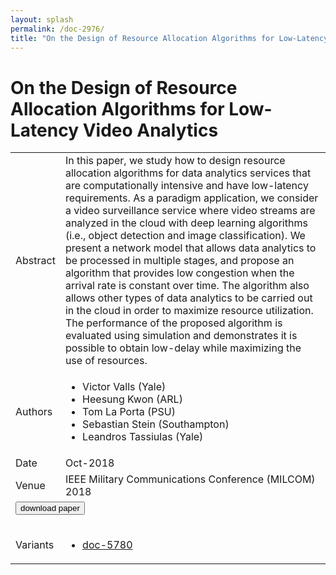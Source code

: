 ```yaml
---
layout: splash
permalink: /doc-2976/
title: "On the Design of Resource Allocation Algorithms for Low-Latency Video Analytics"
---
```


# On the Design of Resource Allocation Algorithms for Low-Latency Video Analytics

<table>
    <tbody>
    <tr>
        <td>Abstract</td>
        <td>In this paper, we study how to design resource allocation algorithms for data analytics services that are computationally intensive and have low-latency requirements. As a paradigm application, we consider a video surveillance service where video streams are analyzed in the cloud with deep learning algorithms (i.e., object detection and image classification). We present a network model that allows data analytics to be processed in multiple stages, and propose an algorithm that provides low congestion when the arrival rate is constant over time. The algorithm also allows other types of data analytics to be carried out in the cloud in order to maximize resource utilization. The performance of the proposed algorithm is evaluated using simulation and demonstrates it is possible to obtain low-delay while maximizing the use of resources.</td>
    </tr>
    <tr>
        <td>Authors</td>
        <td>
            <ul>
                <li>Victor Valls (Yale)</li>
                <li>Heesung Kwon (ARL)</li>
                <li>Tom La Porta (PSU)</li>
                <li>Sebastian Stein (Southampton)</li>
                <li>Leandros Tassiulas (Yale)</li>
            </ul>
        </td>
    </tr>
    <tr>
        <td>Date</td>
        <td>Oct-2018</td>
    </tr>
    <tr>
        <td>Venue</td>
        <td>IEEE Military Communications Conference (MILCOM) 2018</td>
    </tr>
        <tr>
            <td colspan="2">
                <form method="get" action="https://dais-ita.org/sites/default/files/2334.pdf">
                    <button type="submit">download paper</button>
                </form>
            </td>
        </tr>
        <tr>
            <td>Variants</td>
            <td>
                <ul>
                    <li><a href="\doc-5780\">doc-5780</a></li>
                </ul>
            </td>
        </tr>
    </tbody>
</table>
